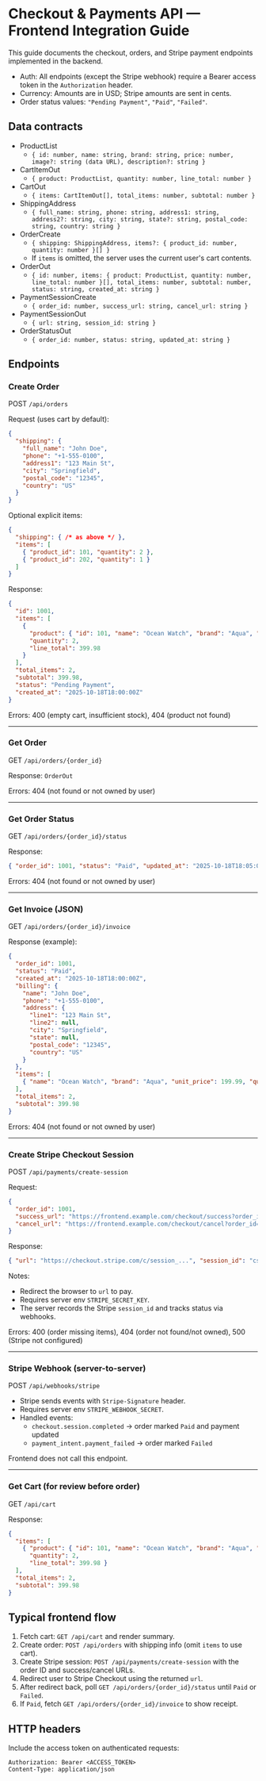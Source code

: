 # Checkout & Payments API — Frontend Integration Guide

This guide documents the checkout, orders, and Stripe payment endpoints implemented in the backend.

- Auth: All endpoints (except the Stripe webhook) require a Bearer access token in the `Authorization` header.
- Currency: Amounts are in USD; Stripe amounts are sent in cents.
- Order status values: `"Pending Payment"`, `"Paid"`, `"Failed"`.

## Data contracts

- ProductList
  - `{ id: number, name: string, brand: string, price: number, image?: string (data URL), description?: string }`
- CartItemOut
  - `{ product: ProductList, quantity: number, line_total: number }`
- CartOut
  - `{ items: CartItemOut[], total_items: number, subtotal: number }`
- ShippingAddress
  - `{ full_name: string, phone: string, address1: string, address2?: string, city: string, state?: string, postal_code: string, country: string }`
- OrderCreate
  - `{ shipping: ShippingAddress, items?: { product_id: number, quantity: number }[] }`
  - If `items` is omitted, the server uses the current user's cart contents.
- OrderOut
  - `{ id: number, items: { product: ProductList, quantity: number, line_total: number }[], total_items: number, subtotal: number, status: string, created_at: string }`
- PaymentSessionCreate
  - `{ order_id: number, success_url: string, cancel_url: string }`
- PaymentSessionOut
  - `{ url: string, session_id: string }`
- OrderStatusOut
  - `{ order_id: number, status: string, updated_at: string }`

## Endpoints

### Create Order
POST `/api/orders`

Request (uses cart by default):
```json path=null start=null
{
  "shipping": {
    "full_name": "John Doe",
    "phone": "+1-555-0100",
    "address1": "123 Main St",
    "city": "Springfield",
    "postal_code": "12345",
    "country": "US"
  }
}
```

Optional explicit items:
```json path=null start=null
{
  "shipping": { /* as above */ },
  "items": [
    { "product_id": 101, "quantity": 2 },
    { "product_id": 202, "quantity": 1 }
  ]
}
```

Response:
```json path=null start=null
{
  "id": 1001,
  "items": [
    {
      "product": { "id": 101, "name": "Ocean Watch", "brand": "Aqua", "price": 199.99, "image": "data:image/jpeg;base64,..." },
      "quantity": 2,
      "line_total": 399.98
    }
  ],
  "total_items": 2,
  "subtotal": 399.98,
  "status": "Pending Payment",
  "created_at": "2025-10-18T18:00:00Z"
}
```

Errors: 400 (empty cart, insufficient stock), 404 (product not found)

---

### Get Order
GET `/api/orders/{order_id}`

Response: `OrderOut`

Errors: 404 (not found or not owned by user)

---

### Get Order Status
GET `/api/orders/{order_id}/status`

Response:
```json path=null start=null
{ "order_id": 1001, "status": "Paid", "updated_at": "2025-10-18T18:05:00Z" }
```

Errors: 404 (not found or not owned by user)

---

### Get Invoice (JSON)
GET `/api/orders/{order_id}/invoice`

Response (example):
```json path=null start=null
{
  "order_id": 1001,
  "status": "Paid",
  "created_at": "2025-10-18T18:00:00Z",
  "billing": {
    "name": "John Doe",
    "phone": "+1-555-0100",
    "address": {
      "line1": "123 Main St",
      "line2": null,
      "city": "Springfield",
      "state": null,
      "postal_code": "12345",
      "country": "US"
    }
  },
  "items": [
    { "name": "Ocean Watch", "brand": "Aqua", "unit_price": 199.99, "quantity": 2, "line_total": 399.98 }
  ],
  "total_items": 2,
  "subtotal": 399.98
}
```

Errors: 404 (not found or not owned by user)

---

### Create Stripe Checkout Session
POST `/api/payments/create-session`

Request:
```json path=null start=null
{
  "order_id": 1001,
  "success_url": "https://frontend.example.com/checkout/success?order_id=1001",
  "cancel_url": "https://frontend.example.com/checkout/cancel?order_id=1001"
}
```

Response:
```json path=null start=null
{ "url": "https://checkout.stripe.com/c/session_...", "session_id": "cs_test_..." }
```

Notes:
- Redirect the browser to `url` to pay.
- Requires server env `STRIPE_SECRET_KEY`.
- The server records the Stripe `session_id` and tracks status via webhooks.

Errors: 400 (order missing items), 404 (order not found/not owned), 500 (Stripe not configured)

---

### Stripe Webhook (server-to-server)
POST `/api/webhooks/stripe`

- Stripe sends events with `Stripe-Signature` header.
- Requires server env `STRIPE_WEBHOOK_SECRET`.
- Handled events:
  - `checkout.session.completed` → order marked `Paid` and payment updated
  - `payment_intent.payment_failed` → order marked `Failed`

Frontend does not call this endpoint.

---

### Get Cart (for review before order)
GET `/api/cart`

Response:
```json path=null start=null
{
  "items": [
    { "product": { "id": 101, "name": "Ocean Watch", "brand": "Aqua", "price": 199.99, "image": "data:image/jpeg;base64,...", "description": "..." },
      "quantity": 2,
      "line_total": 399.98 }
  ],
  "total_items": 2,
  "subtotal": 399.98
}
```

## Typical frontend flow

1. Fetch cart: `GET /api/cart` and render summary.
2. Create order: `POST /api/orders` with shipping info (omit `items` to use cart).
3. Create Stripe session: `POST /api/payments/create-session` with the order ID and success/cancel URLs.
4. Redirect user to Stripe Checkout using the returned `url`.
5. After redirect back, poll `GET /api/orders/{order_id}/status` until `Paid` or `Failed`.
6. If `Paid`, fetch `GET /api/orders/{order_id}/invoice` to show receipt.

## HTTP headers

Include the access token on authenticated requests:
```http path=null start=null
Authorization: Bearer <ACCESS_TOKEN>
Content-Type: application/json
```
